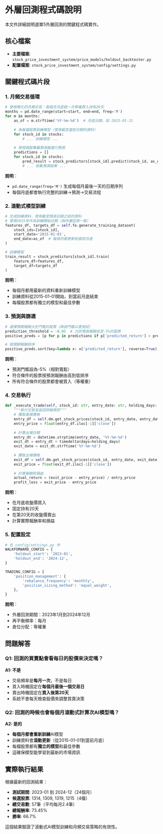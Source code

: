 # 外層回測程式碼說明

本文件詳細說明選單5外層回測的關鍵程式碼實作。

## 核心檔案

- **主要檔案**: `stock_price_investment_system/price_models/holdout_backtester.py`
- **配置檔案**: `stock_price_investment_system/config/settings.py`

## 關鍵程式碼片段

### 1. 月頻交易循環

```python
# 使用簡化的月頻交易：每個月月底做一次等權買入持有20天
months = pd.date_range(start=start, end=end, freq='M')
for m in months:
    as_of = m.strftime('%Y-%m-%d')  # 月底日期，如 2023-01-31
    
    # 為每檔股票訓練模型（使用截至當前日期的資料）
    for stock_id in stocks:
        # ... 訓練模型 ...
    
    # 使用個股專屬預測器進行預測
    predictions = []
    for stock_id in stocks:
        pred_result = stock_predictors[stock_id].predict(stock_id, as_of)
        # ... 收集預測結果 ...
```

**說明**：
- `pd.date_range(freq='M')` 生成每個月最後一天的日期序列
- 每個月底都會執行完整的訓練→預測→交易流程

### 2. 滾動式模型訓練

```python
# 生成訓練資料，使用截至預測日期之前的資料
# 使用2015年作為訓練開始日期（與內層回測一致）
features_df, targets_df = self.fe.generate_training_dataset(
    stock_ids=[stock_id],
    start_date='2015-01-01',
    end_date=as_of  # 每個月都更新到當前月底
)

# 訓練模型
train_result = stock_predictors[stock_id].train(
    feature_df=features_df,
    target_df=targets_df
)
```

**說明**：
- 每個月都用最新的資料重新訓練模型
- 訓練資料從2015-01-01開始，到當前月底結束
- 每檔股票都有獨立的模型和最佳參數

### 3. 預測與篩選

```python
# 選擇預期報酬大於門檻的股票（降低門檻以便測試）
prediction_threshold = -0.05  # 允許預測報酬低至-5%的股票
positive_preds = [p for p in predictions if p['predicted_return'] > prediction_threshold]

# 按預期報酬排序
positive_preds.sort(key=lambda x: x['predicted_return'], reverse=True)
```

**說明**：
- 預測門檻設為-5%（相對寬鬆）
- 符合條件的股票按預測報酬由高到低排序
- 所有符合條件的股票都會被買入（等權重）

### 4. 交易執行

```python
def _execute_trade(self, stock_id: str, entry_date: str, holding_days: int):
    """執行交易並返回詳細資訊"""
    # 獲取進場價格
    entry_df = self.dm.get_stock_prices(stock_id, entry_date, entry_date)
    entry_price = float(entry_df.iloc[-1]['close'])
    
    # 計算出場日期
    entry_dt = datetime.strptime(entry_date, '%Y-%m-%d')
    exit_dt = entry_dt + timedelta(days=holding_days)
    exit_date = exit_dt.strftime('%Y-%m-%d')
    
    # 獲取出場價格
    exit_df = self.dm.get_stock_prices(stock_id, entry_date, exit_date)
    exit_price = float(exit_df.iloc[-1]['close'])
    
    # 計算報酬和損益
    actual_return = (exit_price - entry_price) / entry_price
    profit_loss = exit_price - entry_price
```

**說明**：
- 在月底收盤價買入
- 固定持有20天
- 在第20天的收盤價賣出
- 計算實際報酬率和損益

### 5. 配置設定

```python
# 在 config/settings.py 中
WALKFORWARD_CONFIG = {
    'holdout_start': '2023-01',
    'holdout_end': '2024-12',
}

TRADING_CONFIG = {
    'position_management': {
        'rebalance_frequency': 'monthly',
        'position_sizing_method': 'equal_weight',
    },
}
```

**說明**：
- 外層回測期間：2023年1月到2024年12月
- 再平衡頻率：每月
- 倉位分配：等權重

## 問題解答

### Q1: 回測的買賣點會看每日的股價來決定嗎？

**A1: 不是**
- 交易頻率是**每月一次**，不是每日
- 買入時機固定在**每個月最後一個交易日**
- 賣出時機固定在**買入後第20天**
- 系統不會每天檢查股價來調整買賣決策

### Q2: 回測的時候也會每個月滾動式計算次AI模型嗎？

**A2: 是的**
- **每個月都會重新訓練**AI模型
- 訓練資料會**滾動更新**（從2015-01-01到當前月底）
- 每檔股票都有**獨立的模型**和最佳參數
- 這確保模型能學習到最新的市場資訊

## 實際執行結果

根據最新的回測結果：
- **測試期間**: 2023-01 到 2024-12（24個月）
- **候選股票**: 1314, 1309, 1319, 1215（4檔）
- **總交易數**: 57筆（平均每月2.4筆）
- **總報酬率**: 73.45%
- **勝率**: 66.7%

這個結果驗證了滾動式AI模型訓練和月頻交易策略的有效性。
